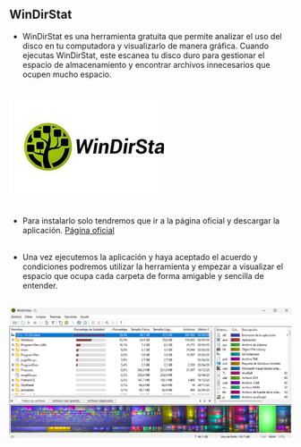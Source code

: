 ## WinDirStat

- WinDirStat es una herramienta gratuita que permite analizar el uso del disco en tu computadora y visualizarlo de manera gráfica. Cuando ejecutas WinDirStat, este escanea tu disco duro para gestionar el espacio de almacenamiento y encontrar archivos innecesarios que ocupen mucho espacio.<br><br>

![Logo](assests//windirstat1.jpg)<br><br>

- Para instalarlo solo tendremos que ir a la página oficial y descargar la aplicación.
[Página oficial](https://windirstat.net/download.html)<br><br>

- Una vez ejecutemos la aplicación y haya aceptado el acuerdo y condiciones podremos utilizar la herramienta y empezar a visualizar el espacio que ocupa cada carpeta de forma amigable y sencilla de entender.<br><br>

![Programa](assests/windirstat2.png)